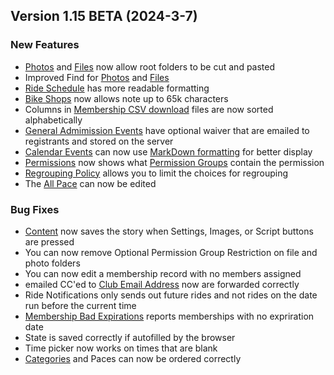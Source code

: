  ## Version 1.15 BETA (2024-3-7)
 ### New Features
 - [Photos](/Photo/browse) and [Files](/File/browse) now allow root folders to be cut and pasted
 - Improved Find for [Photos](/Photo/search) and [Files](/File/search)
 - [Ride Schedule](Rides/schedule) has more readable formatting
 - [Bike Shops](/Admin/bikeShopList) now allows note up to 65k characters
 - Columns in [Membership CSV download](/Membership/Configure/csv) files are now sorted alphabetically
 - [General Admimission Events](/GA/manage) have optional waiver that are emailed to registrants and stored on the server
 - [Calendar Events](/Calendar/events) can now use [MarkDown formatting](https://www.markdownguide.org/basic-syntax/) for better display
 - [Permissions](/Admin/Permission/permissions) now shows what [Permission Groups](/Admin/Permission/permissionGroups) contain the permission
 - [Regrouping Policy](/Leaders/regroupingPolicy) allows you to limit the choices for regrouping
 - The [All Pace](/Leaders/pace/0) can now be edited

 ### Bug Fixes
 - [Content](/Content/recent) now saves the story when Settings, Images, or Script buttons are pressed
 - You can now remove Optional Permission Group Restriction on file and photo folders
 - You can now edit a membership record with no members assigned
 - emailed CC'ed to [Club Email Address](/Admin/clubEmails) now are forwarded correctly
 - Ride Notifications only sends out future rides and not rides on the date run before the current time
 - [Membership Bad Expirations](/Membership/Maintenance/audit/badExpirations) reports memberships with no expriration date
 - State is saved correctly if autofilled by the browser
 - Time picker now works on times that are blank
 - [Categories](/Leaders/categories) and Paces can now be ordered correctly
